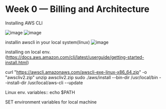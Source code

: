 # Week 0 — Billing and Architecture

Installing AWS CLI

![image](https://github.com/user-attachments/assets/76986645-ee86-4ee1-ba2a-626c8eea1531)
![image](https://github.com/user-attachments/assets/00ac6e0f-c9f0-4bb0-bd2f-773345e72835)


installin awscli in your local system(linux)
![image](https://github.com/user-attachments/assets/2960d4ae-1bd7-4747-8dcc-3208962e528d)

installing on local env.(https://docs.aws.amazon.com/cli/latest/userguide/getting-started-install.html)

curl "https://awscli.amazonaws.com/awscli-exe-linux-x86_64.zip" -o "awscliv2.zip"
unzip awscliv2.zip
sudo ./aws/install --bin-dir /usr/local/bin --install-dir /usr/local/aws-cli --update

Linux env. variables::
echo $PATH

SET environment variables for local machine




